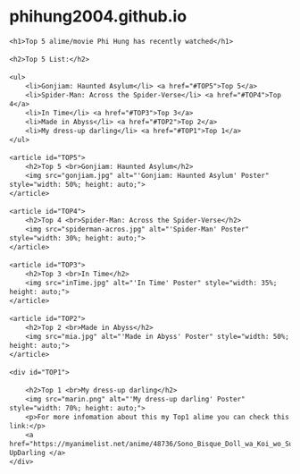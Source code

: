 # phihung2004.github.io
<!DOCTYPE html>
<html lang="en">

<head>
    <meta charset="UTF-8">
    <meta name="viewport" content="width=device-width, initial-scale=1.0">
    <title>Document</title>
</head>

<body>

    <h1>Top 5 alime/movie Phi Hung has recently watched</h1>

    <h2>Top 5 List:</h2>

    <ul>
        <li>Gonjiam: Haunted Asylum</li> <a href="#TOP5">Top 5</a>
        <li>Spider-Man: Across the Spider-Verse</li> <a href="#TOP4">Top 4</a>
        <li>In Time</li> <a href="#TOP3">Top 3</a>
        <li>Made in Abyss</li> <a href="#TOP2">Top 2</a>
        <li>My dress-up darling</li> <a href="#TOP1">Top 1</a>
    </ul>

    <article id="TOP5">
        <h2>Top 5 <br>Gonjiam: Haunted Asylum</h2>
        <img src="gonjiam.jpg" alt="'Gonjiam: Haunted Asylum' Poster" style="width: 50%; height: auto;">
    </article>

    <article id="TOP4">
        <h2>Top 4 <br>Spider-Man: Across the Spider-Verse</h2>
        <img src="spiderman-acros.jpg" alt="'Spider-Man' Poster" style="width: 30%; height: auto;">
    </article>

    <article id="TOP3">
        <h2>Top 3 <br>In Time</h2>
        <img src="inTime.jpg" alt="'In Time' Poster" style="width: 35%; height: auto;">
    </article>

    <article id="TOP2">
        <h2>Top 2 <br>Made in Abyss</h2>
        <img src="mia.jpg" alt="'Made in Abyss' Poster" style="width: 50%; height: auto;">
    </article>

    <div id="TOP1">

        <h2>Top 1 <br>My dress-up darling</h2>
        <img src="marin.png" alt="'My dress-up darling' Poster" style="width: 70%; height: auto;">
        <p>For more infomation about this my Top1 alime you can check this link:</p>
        <a href="https://myanimelist.net/anime/48736/Sono_Bisque_Doll_wa_Koi_wo_Suru">MyAnimeList/MyDress-UpDarling </a>
    </div>




</body>

</html>

